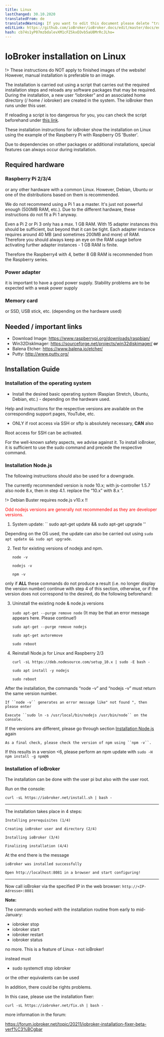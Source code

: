 ```yaml
---
title: Linux
lastChanged: 30.10.2020
translatedFrom: de
translatedWarning: If you want to edit this document please delete "translatedFrom" field, elsewise this document will be translated automatically again
editLink: https://github.com/ioBroker/ioBroker.docs/edit/master/docs/en/install/linux.md
hash: cb74s1yP07mzbdalevXM1cFZSkxEOvb5aU8MrRcJLho=
---
```

# IoBroker installation on Linux
!> These instructions do NOT apply to finished images of the website! However, manual installation is preferable to an image.

The installation is carried out using a script that carries out the required installation steps and reloads any software packages that may be required.
During the installation, a new user “iobroker” and an associated home directory (/ home / iobroker) are created in the system.
The ioBroker then runs under this user.

If reloading a script is too dangerous for you, you can check the script beforehand under [this link](https://raw.githubusercontent.com/ioBroker/ioBroker/stable-installer/installer.sh).

These installation instructions for ioBroker show the installation on Linux using the example of the Raspberry Pi with Raspberry OS 'Buster'.

Due to dependencies on other packages or additional installations, special features can always occur during installation.

## Required hardware
### Raspberry Pi 2/3/4
or any other hardware with a common Linux. However, Debian, Ubuntu or one of the distributions based on them is recommended.

We do not recommend using a Pi 1 as a master. It's just not powerful enough (500MB RAM, etc.). Due to the different hardware, these instructions do not fit a Pi 1 anyway.

Even a Pi 2 or Pi 3 only has a max. 1 GB RAM. With 15 adapter instances this should be sufficient, but beyond that it can be tight. Each adapter instance requires around 40 MB (and sometimes 200MB and more) of RAM. Therefore you should always keep an eye on the RAM usage before activating further adapter instances - 1 GB RAM is finite.

Therefore the Raspberry4 with 4, better 8 GB RAM is recommended from the Raspberry series.

### Power adapter
it is important to have a good power supply. Stability problems are to be expected with a weak power supply

### Memory card
or SSD, USB stick, etc. (depending on the hardware used)

## Needed / important links
* Download Image: https://www.raspberrypi.org/downloads/raspbian/
* Win32DiskImager: https://sourceforge.net/projects/win32diskimager/ **or**
* Balena Etcher: https://www.balena.io/etcher/
* Putty: http://www.putty.org/

## Installation Guide
### Installation of the operating system
* Install the desired basic operating system (Raspian Stretch, Ubuntu, Debian, etc.) - depending on the hardware used.

Help and instructions for the respective versions are available on the corresponding support pages, YouTube, etc.

* ONLY if root access via SSH or sftp is absolutely necessary, **CAN** also

Root access for SSH can be activated.

For the well-known safety aspects, we advise against it. To install ioBroker, it is sufficient to use the sudo command and precede the respective command.

### Installation Node.js
The following instructions should also be used for a downgrade.

The currently recommended version is node 10.x; with js-controller 1.5.7 also node 8.x, then in step 4.1. replace the “10.x” with 8.x ”.

!> Debian Buster requires node.js v10.x !!

<span style="color:red">Odd nodejs versions are generally not recommended as they are developer versions.</span>

1. System update: `` sudo apt-get update && sudo apt-get upgrade ''

Depending on the OS used, the update can also be carried out using ``sudo apt update && sudo apt upgrade``.

2. Test for existing versions of nodejs and npm.

    ``node -v``

    ``nodejs -v``

    ``npm -v``

only if **ALL** these commands do not produce a result (i.e. no longer display the version number) continue with step 4 of this section, otherwise, or if the version does not correspond to the desired, do the following beforehand:

3. Uninstall the existing node & node.js versions

    ``sudo apt-get --purge remove node`` (It may be that an error message appears here. Please continue!)

    ``sudo apt-get --purge remove nodejs``

    ``sudo apt-get autoremove``

    ``sudo reboot``

4. Reinstall Node.js for Linux and Raspberry 2/3

    ``curl -sL https://deb.nodesource.com/setup_10.x | sudo -E bash -``

    ``sudo apt install -y nodejs``

    ``sudo reboot``

After the installation, the commands “node -v” and “nodejs -v” must return the same version number.

    If ``node -v`` generates an error message like" not found ", then please enter

    Execute ``sudo ln -s /usr/local/bin/nodejs /usr/bin/node`` on the console.

If the versions are different, please go through section [Installation Node.js](#installation-nodejs) again

    As a final check, please check the version of npm using ``npm -v``.

If this results in a version <6, please perform an npm update with ``sudo -H npm install -g npm@6``

### Installation of ioBroker
The installation can be done with the user pi but also with the user root.

Run on the console:

``curl -sL https://iobroker.net/install.sh | bash -``

---

The installation takes place in 4 steps:

``Installing prerequisites (1/4)``

``Creating ioBroker user and directory (2/4)``

``Installing ioBroker (3/4)``

``Finalizing installation (4/4)``

At the end there is the message

``ioBroker was installed successfully``

``Open http://localhost:8081 in a browser and start configuring!``

---

Now call ioBroker via the specified IP in the web browser: ``http://<IP-Adresse>:8081``

**Note:**

The commands worked with the installation routine from early to mid-January:

* iobroker stop
* iobroker start
* iobroker restart
* iobroker status

no more. This is a feature of Linux - not ioBroker!

instead must

* sudo systemctl stop iobroker

or the other equivalents can be used

In addition, there could be rights problems.

In this case, please use the installation fixer:

``curl -sL https://iobroker.net/fix.sh | bash -``

more information in the forum:

https://forum.iobroker.net/topic/20211/iobroker-installation-fixer-beta-verf%C3%BCgbar